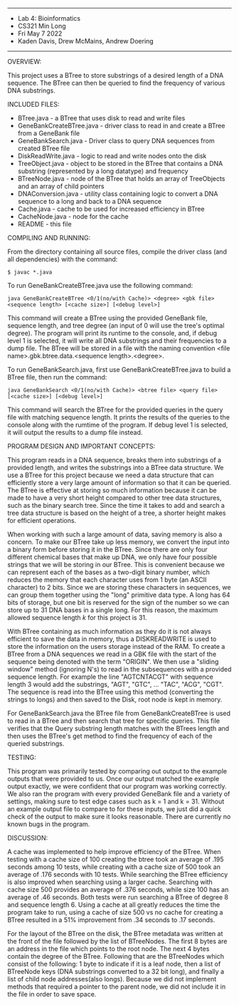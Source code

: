 ****************
* Lab 4: Bioinformatics
* CS321 Min Long
* Fri May 7 2022
* Kaden Davis, Drew McMains, Andrew Doering
**************** 

OVERVIEW:

This project uses a BTree to store substrings of a desired length of a DNA sequence. The BTree can then be queried to find the 
frequency of various DNA substrings.

INCLUDED FILES:

 * BTree.java - a BTree that uses disk to read and write files
 * GeneBankCreateBTree.java - driver class to read in and create a BTree from a GeneBank file
 * GeneBankSearch.java - Driver class to query DNA sequences from created BTree file
 * DiskReadWrite.java - logic to read and write nodes onto the disk
 * TreeObject.java - object to be stored in the BTree that contains a DNA substring (represented by a long datatype) and frequency
 * BTreeNode.java - node of the BTree that holds an array of TreeObjects and an array of child pointers
 * DNAConversion.java - utility class containing logic to convert a DNA sequence to a long and back to a DNA sequence
 * Cache.java - cache to be used for increased efficiency in BTree
 * CacheNode.java - node for the cache
 * README - this file


COMPILING AND RUNNING:

 From the directory containing all source files, compile the
 driver class (and all dependencies) with the command:
 ``` 
 $ javac *.java
  ```

To run GeneBankCreateBTree.java use the following command:
```
java GeneBankCreateBTree <0/1(no/with Cache)> <degree> <gbk file> <sequence length> [<cache size>] [<debug level>]
```
This command will create a BTree using the provided GeneBank file, sequence length, and tree degree (an input of 0 will use the 
tree's optimal degree). The program will print its runtime to the console, and, if debug level 1 is selected, it will write all 
DNA substrings and their frequencies to a dump file. The BTree will be stored in a file with the naming convention 
<file name\>.gbk.btree.data.<sequence length\>.<degree\>.

To run GeneBankSearch.java, first use GeneBankCreateBTree.java to build a BTree file, then run the command:
```
java GeneBankSearch <0/1(no/with Cache)> <btree file> <query file> [<cache size>] [<debug level>]
```
This command will search the BTree for the provided queries in the query file with matching sequence length. It prints the 
results of the queries to the console along with the rumtime of the program. If debug level 1 is selected, it will output the 
results to a dump file instead. 

PROGRAM DESIGN AND IMPORTANT CONCEPTS:

This program reads in a DNA sequence, breaks them into substrings of a provided length, and writes the substrings into a BTree 
data structure. We use a BTree for this project because we need a data structure that can efficiently store a very large amount
of information so that it can be queried. The BTree is effective at storing so much information because it can be made to have a 
very short height compared to other tree data structures, such as the binary search tree. Since the time it takes to add and 
search a tree data structure is based on the height of a tree, a shorter height makes for efficient operations.

When working with such a large amount of data, saving memory is also a concern. To make our BTree take up less memory, we convert 
the input into a binary form before storing it in the BTree. Since there are only four different chemical bases that make up DNA, 
we only have four possible strings that we will be storing in our BTree. This is convenient because we can represent each of the 
bases as a two-digit binary number, which reduces the memory that each character uses from 1 byte (an ASCII character) to 2 bits. 
Since we are storing these characters in sequences, we can group them together using the "long" primitive data type. A long has 64 
bits of storage, but one bit is reserved for the sign of the number so we can store up to 31 DNA bases in a single long. For this 
reason, the maximum allowed sequence length *k* for this project is 31.

With BTree containing as much information as they do it is not always efficient to save the data in memory, thus a DISKREADWRITE is 
used to store the information on the users storage instead of the RAM. To create a BTree from a DNA sequences we read in a GBK file
with the start of the sequence being denoted with the term "ORIGIN". We then use a "sliding window" method (ignoring N's) to read in
the subsequences with a provided sequence length. For example the line "AGTCNTACGT" with sequence length 3 would add the substrings, "AGT", 
"GTC", ... "TAC", "ACG", "CGT". The sequence is read into the BTree using this method (converting the strings to longs) and then saved to 
the Disk, root node is kept in memory. 

For GeneBankSearch.java the BTree file from GeneBankCreateBTree is used to read in a BTree and then search that tree for specific queries.
This file verifies that the Query substring length matches with the BTrees length and then uses the BTree's get method to find the 
frequency of each of the queried substrings.


TESTING:

This program was primarily tested by comparing out output to the example outputs that were provided to us. Once our output matched
the example output exactly, we were confident that our program was working correctly. We also ran the program with every provided 
GeneBank file and a variety of settings, making sure to test edge cases such as k = 1 and k = 31. Without an example output file 
to compare to for these inputs, we just did a quick check of the output to make sure it looks reasonable. There are currently no 
known bugs in the program.

DISCUSSION:

A cache was implemented to help improve efficiency of the BTree. When testing with a cache size of 100 creating the btree took an average of 
.195 seconds among 10 tests, while creating  with a cache size of 500 took an average of .176 seconds with 10 tests. While searching the BTree 
efficiency is also improved when searching using a larger cache. Searching with cache size 500 provides an average of .376 seconds, while size 
100 has an average of .46 seconds. Both tests were run searching a BTree of degree 8 and sequence length 6. Using a cache at all greatly reduces 
the time the program take to run, using a cache of size 500 vs no cache for creating a BTree resulted in a 51% improvement from .34 seconds 
to .17 seconds.

For the layout of the BTree on the disk, the BTree metadata was written at the front of the file followed by the list of BTreeNodes.
The first 8 bytes are an address in the file which points to the root node. The next 4 bytes contain the degree of the BTree.
Following that are the BTreeNodes which consist of the following: 1 byte to indicate if it is a leaf node, 
then a list of BTreeNode keys (DNA substrings converted to a 32 bit long), and finally a list of child node addresses(also longs).
Because we did not implement methods that required a pointer to the parent node, we did not include it in the file in order to save space.

